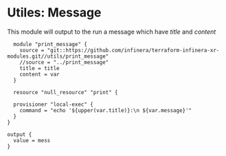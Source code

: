 # Utiles: Message 
This module will output to the run a message which have *title* and *content*

```
  module "print_message" {
    source = "git::https://github.com/infinera/terraform-infinera-xr-modules.git//utils/print_message"
    //source = "../print_message"
    title = title
    content = var
  }

  resource "null_resource" "print" {

  provisioner "local-exec" {
    command = "echo '${upper(var.title)}:\n ${var.message}'"
  }
}

output {
  value = mess
}
```